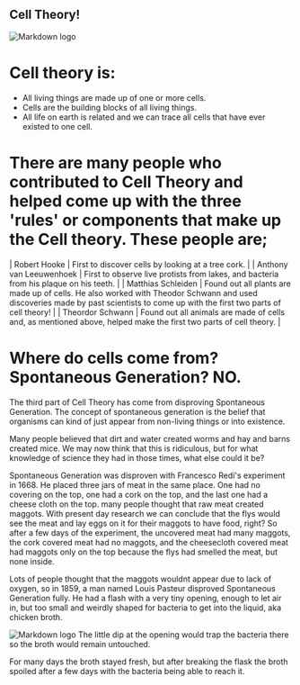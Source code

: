## Cell Theory!
![Markdown logo](https://www.sciencefacts.net/wp-content/uploads/2023/07/Cell-Theory.jpg)
 

# Cell theory is:

- All living things are made up of one or more cells.
- Cells are the building blocks of all living things.
- All life on earth is related and we can trace all cells that have ever existed to one cell.

# There are many people who contributed to Cell Theory and helped come up with the three 'rules' or components that make up the Cell theory. These people are;

| Robert Hooke | First to discover cells by looking at a tree cork. |
| Anthony van Leeuwenhoek | First to observe live protists from lakes, and bacteria from his plaque on his teeth. |
| Matthias Schleiden | Found out all plants are made up of cells. He also worked with Theodor Schwann and used discoveries made by past scientists to come up with the first two parts of cell theory! |
| Theordor Schwann | Found out all animals are made of cells and, as mentioned above, helped make the first two parts of cell theory. | 

# Where do cells come from? Spontaneous Generation? NO.

The third part of Cell Theory has come from disproving Spontaneous Generation. The concept of spontaneous generation is the belief that organisms can kind of just appear from non-living things or into existence. 

Many people believed that dirt and water created worms and hay and barns created mice. We may now think that this is ridiculous, but for what knowledge of science they had in those times, what else could it be? 

Spontaneous Generation was disproven with Francesco Redi's experiment in 1668. He placed three jars of meat in the same place. One had no covering on the top, one had a cork on the top, and the last one had a cheese cloth on the top. many people thought that raw meat created maggots. With present day research we can conclude that the flys would see the meat and lay eggs on it for their maggots to have food, right? So after a few days of the experiment, the uncovered meat had many maggots, the cork covered meat had no maggots, and the cheesecloth covered meat had maggots only on the top because the flys had smelled the meat, but none inside. 

Lots of people thought that the maggots wouldnt appear due to lack of oxygen, so in 1859, a man named Louis Pasteur disproved Spontaneous Generation fully. He had a flash with a very tiny opening, enough to let air in, but too small and weirdly shaped for bacteria to get into the liquid, aka chicken broth. 

![Markdown logo](https://encrypted-tbn0.gstatic.com/images?q=tbn:ANd9GcTCLEKJny2tX_Kyz66hxweyk1_aWvlVaRYSPNMLgqlVrxuRE08t:https://www.pasteurbrewing.com/wp-content/uploads/pasteur-experiment-310x165.jpg&s) 
The little dip at the opening would trap the bacteria there so the broth would remain untouched.

For many days the broth stayed fresh, but after breaking the flask the broth spoiled after a few days with the bacteria being able to reach it.
